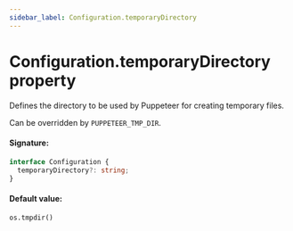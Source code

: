 ```yaml
---
sidebar_label: Configuration.temporaryDirectory
---
```


# Configuration.temporaryDirectory property

Defines the directory to be used by Puppeteer for creating temporary files.

Can be overridden by `PUPPETEER_TMP_DIR`.

#### Signature:

```typescript
interface Configuration {
  temporaryDirectory?: string;
}
```

#### Default value:

`os.tmpdir()`
